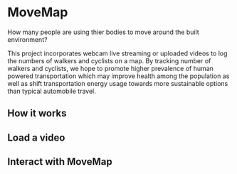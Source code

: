 # MoveMap

How many people are using thier bodies to move around the built environment? 

This project incorporates webcam live streaming or uploaded videos to log the numbers of walkers and cyclists on a map. By tracking number of walkers and cyclists, we hope to promote higher prevalence of human powered transportation which may improve health among the population as well as shift transportation energy usage towards more sustainable options than typical automobile travel. 

## How it works


## Load a video


## Interact with MoveMap

